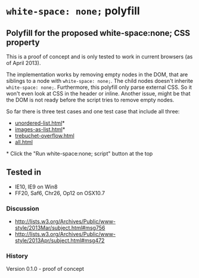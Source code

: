 ``white-space: none;`` polyfill
===============================

## Polyfill for the proposed white-space:none; CSS property

This is a proof of concept and is only tested to work in current browsers (as of April 2013).

The implementation works by removing empty nodes in the DOM, that are siblings to a node with ``white-space: none;``. The child nodes doesn't inherite ``white-space: none;``.
Furthermore, this polyfill only parse external CSS. So it won't even look at CSS in the header or inline.
Another issue, might be that the DOM is not ready before the script tries to remove empty nodes.

So far there is three test cases and one test case that include all three:
+ [unordered-list.html](http://dotnetcarpenter.github.io/white-space/unordered-list.html)*
+ [images-as-list.html](http://dotnetcarpenter.github.io/white-space/images-as-list.html)*
+ [trebuchet-overflow.html](http://dotnetcarpenter.github.io/white-space/trebuchet-overflow.html)
+ [all.html](http://dotnetcarpenter.github.io/white-space/all.html)

\* Click the "Run white-space:none; script" button at the top

## Tested in
+ IE10, IE9 on Win8
+ FF20, Saf6, Chr26, Op12 on OSX10.7

### Discussion
+ http://lists.w3.org/Archives/Public/www-style/2013Mar/subject.html#msg756
+ http://lists.w3.org/Archives/Public/www-style/2013Apr/subject.html#msg472

### History
Version 0.1.0 - proof of concept
